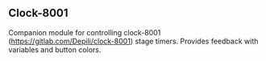 ## Clock-8001

Companion module for controlling clock-8001 (https://gitlab.com/Depili/clock-8001) stage timers. Provides feedback with variables and button colors.
